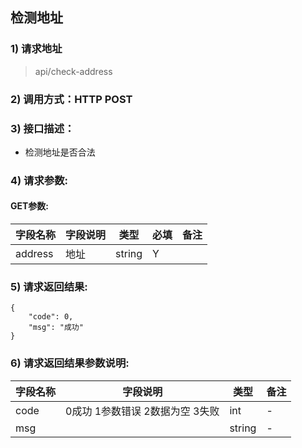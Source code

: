 ## 检测地址

### 1) 请求地址

>api/check-address

### 2) 调用方式：HTTP POST

### 3) 接口描述：

* 检测地址是否合法

### 4) 请求参数:

#### GET参数:
| 字段名称    | 字段说明 | 类型     | 必填 | 备注   |
|---------|------|--------|----  |------|
| address | 地址   | string | Y |  |

### 5) 请求返回结果:

```
{
    "code": 0,
    "msg": "成功"
}
```

### 6) 请求返回结果参数说明:
| 字段名称   | 字段说明                | 类型     | 备注 |
|--------|---------------------|--------|----  |
| code   | 0成功 1参数错误 2数据为空 3失败 | int    | - | 
| msg |                     | string | - |